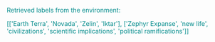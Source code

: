 
<span style='color: darkcyan;'>Retrieved labels from the environment:</span>

<span style='color: darkcyan;'>[[&#x27;Earth Terra&#x27;, &#x27;Novada&#x27;, &#x27;Zelin&#x27;, &#x27;Iktar&#x27;], [&#x27;Zephyr Expanse&#x27;, &#x27;new life&#x27;, &#x27;civilizations&#x27;, &#x27;scientific implications&#x27;, &#x27;political ramifications&#x27;]]</span>
